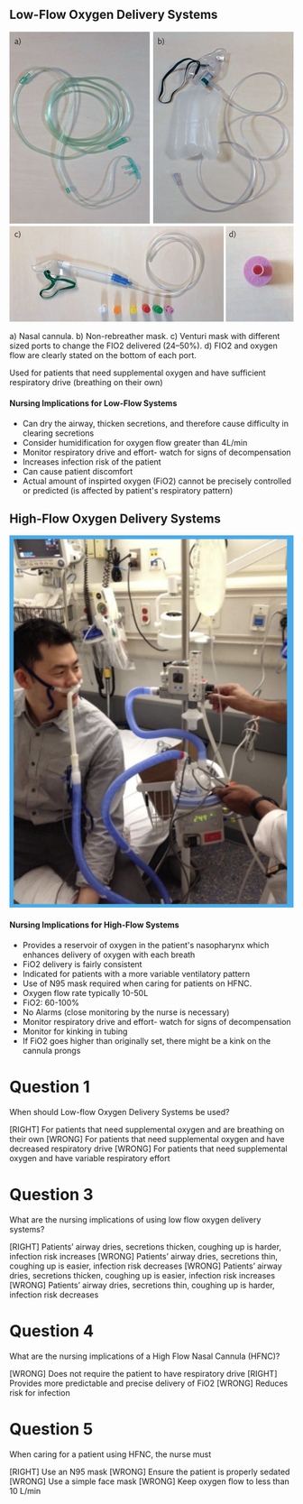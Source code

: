 ## Low-Flow Oxygen Delivery Systems

![](assets/F4.large.jpg) 

a) Nasal cannula. b) Non-rebreather mask. c) Venturi mask with different sized ports to change the FIO2 delivered (24–50%). d) FIO2 and oxygen flow are clearly stated on the bottom of each port.

Used for patients that need supplemental oxygen and have sufficient respiratory drive (breathing on their own)

#### Nursing Implications for Low-Flow Systems

* Can dry the airway, thicken secretions, and therefore cause difficulty in clearing secretions
* Consider humidification for oxygen flow greater than 4L/min
* Monitor respiratory drive and effort- watch for signs of decompensation
* Increases infection risk of the patient
* Can cause patient discomfort
* Actual amount of inspirted oxygen (FiO2) cannot be precisely controlled or predicted (is affected by patient's respiratory pattern)


## High-Flow Oxygen Delivery Systems

![](assets/aerosol.png)

#### Nursing Implications for High-Flow Systems
* Provides a reservoir of oxygen in the patient's nasopharynx which enhances delivery of oxygen with each breath
* FiO2 delivery is fairly consistent
* Indicated for patients with a more variable ventilatory pattern
* Use of N95 mask required when caring for patients on HFNC.
* Oxygen flow rate typically 10-50L
* FiO2: 60-100%
* No Alarms (close monitoring by the nurse is necessary)
* Monitor respiratory drive and effort- watch for signs of decompensation
* Monitor for kinking in tubing
* If FiO2 goes higher than originally set, there might be a kink on the cannula prongs


# Question 1
When should Low-flow Oxygen Delivery Systems be used?

[RIGHT] For patients that need supplemental oxygen and are breathing on their own
[WRONG] For patients that need supplemental oxygen and have decreased respiratory drive
[WRONG] For patients that need supplemental oxygen and have variable respiratory effort

# Question 3
What are the nursing implications of using low flow oxygen delivery systems? 

[RIGHT] Patients’ airway dries, secretions thicken, coughing up is harder, infection risk increases
[WRONG] Patients’ airway dries, secretions thin, coughing up is easier, infection risk decreases
[WRONG] Patients’ airway dries, secretions thicken, coughing up is easier, infection risk increases
[WRONG] Patients’ airway dries, secretions thin, coughing up is harder, infection risk decreases

# Question 4
What are the nursing implications of a High Flow Nasal Cannula (HFNC)?

[WRONG] Does not require the patient to have respiratory drive
[RIGHT] Provides more predictable and precise delivery of FiO2
[WRONG] Reduces risk for infection

# Question 5
When caring for a patient using HFNC, the nurse must

[RIGHT] Use an N95 mask
[WRONG] Ensure the patient is properly sedated
[WRONG] Use a simple face mask
[WRONG] Keep oxygen flow to less than 10 L/min

